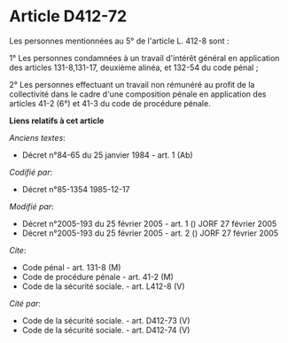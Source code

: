 # Article D412-72

Les personnes mentionnées au 5° de l'article L. 412-8 sont : 

1° Les personnes condamnées à un travail d'intérêt général en application des articles 131-8,131-17, deuxième alinéa, et
132-54 du code pénal ; 

2° Les personnes effectuant un travail non rémunéré au profit de la collectivité dans le cadre d'une composition pénale en
application des articles 41-2 (6°) et 41-3 du code de procédure pénale.

**Liens relatifs à cet article**

_Anciens textes_:

  - Décret n°84-65 du 25 janvier 1984 - art. 1 (Ab)

_Codifié par_:

  - Décret n°85-1354 1985-12-17

_Modifié par_:

  - Décret n°2005-193 du 25 février 2005 - art. 1 () JORF 27 février 2005
  - Décret n°2005-193 du 25 février 2005 - art. 2 () JORF 27 février 2005

_Cite_:

  - Code pénal - art. 131-8 (M)
  - Code de procédure pénale - art. 41-2 (M)
  - Code de la sécurité sociale. - art. L412-8 (V)

_Cité par_:

  - Code de la sécurité sociale. - art. D412-73 (V)
  - Code de la sécurité sociale. - art. D412-74 (V)
